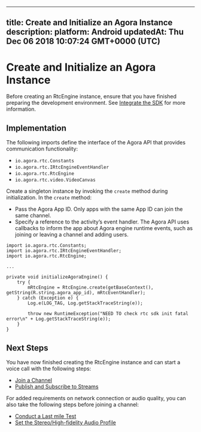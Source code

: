
---
title: Create and Initialize an Agora Instance
description: 
platform: Android
updatedAt: Thu Dec 06 2018 10:07:24 GMT+0000 (UTC)
---
# Create and Initialize an Agora Instance
Before creating an RtcEngine instance, ensure that you have finished preparing the development environment. See [Integrate the SDK](../../en/Voice/android_audio.md) for more information.

## Implementation
The following imports define the interface of the Agora API that provides  communication functionality:

-   `io.agora.rtc.Constants`
-   `io.agora.rtc.IRtcEngineEventHandler`
-   `io.agora.rtc.RtcEngine`
-   `io.agora.rtc.video.VideoCanvas`

Create a singleton instance by invoking the `create` method during initialization. In the `create` method:

-  Pass the Agora App ID. Only apps with the same App ID can join the same channel.
-  Specify a reference to the activity’s event handler. The Agora API uses callbacks to inform the app about Agora engine runtime events, such as joining or leaving a channel and adding users.

```
import io.agora.rtc.Constants;
import io.agora.rtc.IRtcEngineEventHandler;
import io.agora.rtc.RtcEngine;

...

private void initializeAgoraEngine() {
    try {
        mRtcEngine = RtcEngine.create(getBaseContext(), getString(R.string.agora_app_id), mRtcEventHandler);
    } catch (Exception e) {
        Log.e(LOG_TAG, Log.getStackTraceString(e));

        throw new RuntimeException("NEED TO check rtc sdk init fatal error\n" + Log.getStackTraceString(e));
    }
}
```

## Next Steps
You have now finished creating the RtcEngine instance and can start a voice call with the following steps:
* [Join a Channel](../../en/Voice/join_communication_android.md)
* [Publish and Subscribe to Streams](../../en/Voice/publish_android_audio.md)

For added requirements on network connection or audio quality, you can also take the following steps before joining a channel:
* [Conduct a Last mile Test](../../en/Voice/lastmile_android.md)
* [Set the Stereo/High-fidelity Audio Profile](../../en/Voice/audio_profile_android_audio.md)
